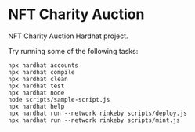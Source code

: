 # NFT Charity Auction

NFT Charity Auction Hardhat project.

Try running some of the following tasks:

```shell
npx hardhat accounts
npx hardhat compile
npx hardhat clean
npx hardhat test
npx hardhat node
node scripts/sample-script.js
npx hardhat help
npx hardhat run --network rinkeby scripts/deploy.js
npx hardhat run --network rinkeby scripts/mint.js
```
